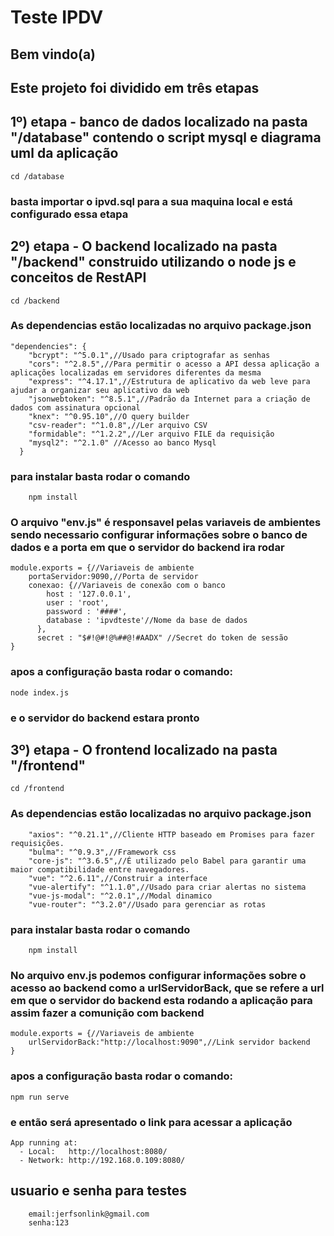 # Teste IPDV

## Bem vindo(a)

## Este projeto foi dividido em três etapas

## 1º) etapa - banco de dados localizado na pasta "/database" contendo o script mysql e diagrama uml da aplicação

```
cd /database
```

### basta importar o ipvd.sql para a sua maquina local e está configurado essa etapa


## 2º) etapa - O backend localizado na pasta "/backend" construido utilizando o node js e conceitos de RestAPI

```
cd /backend
```

### As dependencias estão localizadas no arquivo package.json

```
"dependencies": {
    "bcrypt": "^5.0.1",//Usado para criptografar as senhas
    "cors": "^2.8.5",//Para permitir o acesso a API dessa aplicação a aplicações localizadas em servidores diferentes da mesma
    "express": "^4.17.1",//Estrutura de aplicativo da web leve para ajudar a organizar seu aplicativo da web
    "jsonwebtoken": "^8.5.1",//Padrão da Internet para a criação de dados com assinatura opcional
    "knex": "^0.95.10",//O query builder
    "csv-reader": "^1.0.8",//Ler arquivo CSV
    "formidable": "^1.2.2",//Ler arquivo FILE da requisição
    "mysql2": "^2.1.0" //Acesso ao banco Mysql
  }
```

### para instalar basta rodar o comando
```
    npm install
```

### O arquivo "env.js" é responsavel pelas variaveis de ambientes sendo necessario configurar informações sobre o banco de dados e a porta em que o servidor do backend ira rodar

```
module.exports = {//Variaveis de ambiente
    portaServidor:9090,//Porta de servidor
    conexao: {//Variaveis de conexão com o banco
        host : '127.0.0.1',
        user : 'root',
        password : '####',
        database : 'ipvdteste'//Nome da base de dados
      },
      secret : "$#!@#!@%##@!#AADX" //Secret do token de sessão
}
```

### apos a configuração basta rodar o comando:

```
node index.js
```

### e o servidor do backend estara pronto


## 3º) etapa - O frontend localizado na pasta "/frontend"

```
cd /frontend
```

### As dependencias estão localizadas no arquivo package.json

```
    "axios": "^0.21.1",//Cliente HTTP baseado em Promises para fazer requisições.
    "bulma": "^0.9.3",//Framework css
    "core-js": "^3.6.5",//É utilizado pelo Babel para garantir uma maior compatibilidade entre navegadores.
    "vue": "^2.6.11",//Construir a interface
    "vue-alertify": "^1.1.0",//Usado para criar alertas no sistema
    "vue-js-modal": "^2.0.1",//Modal dinamico
    "vue-router": "^3.2.0"//Usado para gerenciar as rotas
```
### para instalar basta rodar o comando
```
    npm install
```

### No arquivo env.js podemos configurar informações sobre o acesso ao backend como a urlServidorBack, que se refere a url em que o servidor do backend esta rodando a aplicação para assim fazer a comunição com backend

```
module.exports = {//Variaveis de ambiente
    urlServidorBack:"http://localhost:9090",//Link servidor backend
}
```
### apos a configuração basta rodar o comando:

```
npm run serve
```

### e então será apresentado o link para acessar a aplicação

```
App running at:
  - Local:   http://localhost:8080/ 
  - Network: http://192.168.0.109:8080/
```

## usuario e senha para testes

```
    email:jerfsonlink@gmail.com
    senha:123
```